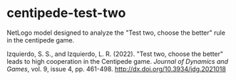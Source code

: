 # centipede-test-two
NetLogo model designed to analyze the "Test two, choose the better" rule in the centipede game. 

Izquierdo, S. S., and Izquierdo, L. R. (2022). "Test two, choose the better" leads to high cooperation in the Centipede game. <em>Journal of Dynamics and Games</em>, vol. 9, issue 4, pp. 461-498. <a href="http://dx.doi.org/10.3934/jdg.2021018">http://dx.doi.org/10.3934/jdg.2021018</a>
